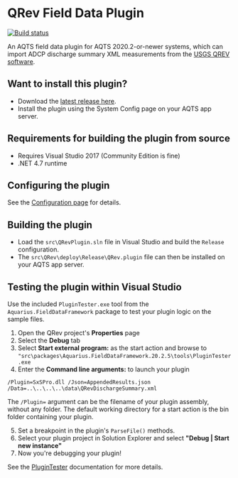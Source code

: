 # QRev Field Data Plugin

[![Build status](https://ci.appveyor.com/api/projects/status/esuabwytd0w2wvkr/branch/master?svg=true)](https://ci.appveyor.com/project/SystemsAdministrator/qrev-field-data-plugin/branch/master)

An AQTS field data plugin for AQTS 2020.2-or-newer systems, which can import ADCP discharge summary XML measurements from the [USGS QREV software](https://hydroacoustics.usgs.gov/movingboat/QRev.shtml).

## Want to install this plugin?

- Download the [latest release here](https://github.com/AquaticInformatics/qrev-field-data-plugin/releases/latest).
- Install the plugin using the System Config page on your AQTS app server.

## Requirements for building the plugin from source

- Requires Visual Studio 2017 (Community Edition is fine)
- .NET 4.7 runtime

## Configuring the plugin

See the [Configuration page](src/QRev/Readme.md) for details.

## Building the plugin

- Load the `src\QRevPlugin.sln` file in Visual Studio and build the `Release` configuration.
- The `src\QRev\deploy\Release\QRev.plugin` file can then be installed on your AQTS app server.

## Testing the plugin within Visual Studio

Use the included `PluginTester.exe` tool from the `Aquarius.FieldDataFramework` package to test your plugin logic on the sample files.

1. Open the QRev project's **Properties** page
2. Select the **Debug** tab
3. Select **Start external program:** as the start action and browse to `"src\packages\Aquarius.FieldDataFramework.20.2.5\tools\PluginTester.exe`
4. Enter the **Command line arguments:** to launch your plugin

```
/Plugin=SxSPro.dll /Json=AppendedResults.json /Data=..\..\..\..\data\QRevDischargeSummary.xml
```

The `/Plugin=` argument can be the filename of your plugin assembly, without any folder. The default working directory for a start action is the bin folder containing your plugin.

5. Set a breakpoint in the plugin's `ParseFile()` methods.
6. Select your plugin project in Solution Explorer and select **"Debug | Start new instance"**
7. Now you're debugging your plugin!

See the [PluginTester](https://github.com/AquaticInformatics/aquarius-field-data-framework/tree/master/src/PluginTester) documentation for more details.

